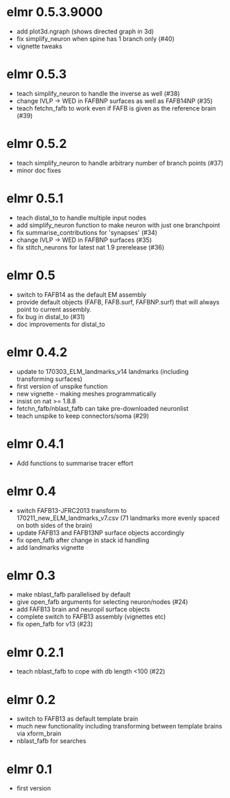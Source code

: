 # elmr 0.5.3.9000

* add plot3d.ngraph (shows directed graph in 3d)
* fix simplify_neuron when spine has 1 branch only (#40)
* vignette tweaks

# elmr 0.5.3

* teach simplify_neuron to handle the inverse as well (#38)
* change IVLP -> WED in FAFBNP surfaces as well as FAFB14NP (#35)
* teach fetchn_fafb to work even if FAFB is given as the reference brain (#39)

# elmr 0.5.2

* teach simplify_neuron to handle arbitrary number of branch points (#37)
* minor doc fixes

# elmr 0.5.1

* teach distal_to to handle multiple input nodes
* add simplify_neuron function to make neuron with just one branchpoint
* fix summarise_contributions for 'synapses' (#34)
* change IVLP -> WED in FAFBNP surfaces (#35)
* fix stitch_neurons for latest nat 1.9 prerelease (#36)

# elmr 0.5

* switch to FAFB14 as the default EM assembly
* provide default objects (FAFB, FAFB.surf, FAFBNP.surf) that will always point
  to current assembly.
* fix bug in distal_to (#31)
* doc improvements for distal_to

# elmr 0.4.2

* update to 170303_ELM_landmarks_v14 landmarks (including transforming surfaces)
* first version of unspike function
* new vignette - making meshes programmatically
* insist on nat >= 1.8.8
* fetchn_fafb/nblast_fafb can take pre-downloaded neuronlist
* teach unspike to keep connectors/soma (#29)

# elmr 0.4.1

* Add functions to summarise tracer effort

# elmr 0.4

* switch FAFB13-JFRC2013 transform to 170211_new_ELM_landmarks_v7.csv
  (71 landmarks more evenly spaced on both sides of the brain)
* update FAFB13 and FAFB13NP surface objects accordingly
* fix open_fafb after change in stack id handling
* add landmarks vignette

# elmr 0.3

* make nblast_fafb parallelised by default
* give open_fafb arguments for selecting neuron/nodes (#24)
* add FAFB13 brain and neuropil surface objects
* complete switch to FAFB13 assembly (vignettes etc)
* fix open_fafb for v13 (#23)

# elmr 0.2.1

* teach nblast_fafb to cope with db length <100 (#22)

# elmr 0.2

* switch to FAFB13 as default template brain
* much new functionality including transforming between template brains via
  xform_brain
* nblast_fafb for searches

# elmr 0.1

* first version

